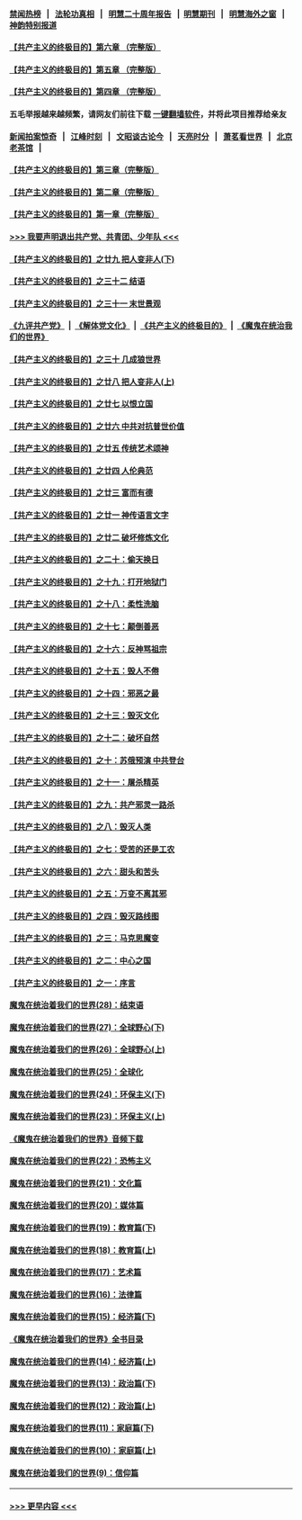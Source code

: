 #### [禁闻热榜](热点新闻.md?=0)  &nbsp;&nbsp;|&nbsp;&nbsp; [法轮功真相](https://github.com/gfw-breaker/truth/blob/master/README.md?=0) &nbsp;&nbsp;|&nbsp;&nbsp; [明慧二十周年报告](https://github.com/gfw-breaker/mh-reports/blob/master/README.md?=0) &nbsp;&nbsp;|&nbsp;&nbsp;[明慧期刊](https://github.com/gfw-breaker/mh-qikan) &nbsp;&nbsp;|&nbsp;&nbsp; [明慧海外之窗](https://github.com/gfw-breaker/mh-news/blob/master/README.md?=0) &nbsp;&nbsp;|&nbsp;&nbsp; [神韵特别报道](https://github.com/gfw-breaker/mh-news/blob/master/shenyun.md?=0)
#### [【共产主义的终极目的】第六章 （完整版）](../pages/nsc422/n11428913.md?t=03022131) 
#### [【共产主义的终极目的】第五章 （完整版）](../pages/nsc422/n11428912.md?t=03022131) 
#### [【共产主义的终极目的】第四章 （完整版）](../pages/nsc422/n11428907.md?t=03022131) 
#### 五毛举报越来越频繁，请网友们前往下载 [一键翻墙软件](https://github.com/gfw-breaker/ssr-accounts)，并将此项目推荐给亲友
#### [新闻拍案惊奇](https://github.com/gfw-breaker/banned-news/blob/master/pages/link4.md) &nbsp;&nbsp;|&nbsp;&nbsp; [江峰时刻](https://github.com/gfw-breaker/banned-news/blob/master/pages/link4.md) &nbsp;&nbsp;|&nbsp;&nbsp; [文昭谈古论今](https://github.com/gfw-breaker/banned-news/blob/master/pages/link4.md) &nbsp;&nbsp;|&nbsp;&nbsp; [天亮时分](https://github.com/gfw-breaker/banned-news/blob/master/pages/link4.md) &nbsp;&nbsp;|&nbsp;&nbsp; [萧茗看世界](https://github.com/gfw-breaker/banned-news/blob/master/pages/link4.md) &nbsp;&nbsp;|&nbsp;&nbsp; [北京老茶馆](https://github.com/gfw-breaker/banned-news/blob/master/pages/link4.md) &nbsp;&nbsp;|&nbsp;&nbsp; 
#### [【共产主义的终极目的】第三章（完整版）](../pages/nsc422/n11428848.md?t=03022131) 
#### [【共产主义的终极目的】第二章（完整版）](../pages/nsc422/n11428831.md?t=03022131) 
#### [【共产主义的终极目的】第一章（完整版）](../pages/nsc422/n11417651.md?t=03022131) 
#### [>>> 我要声明退出共产党、共青团、少年队 <<<](https://github.com/begood0513/goodnews/blob/master/quit/letter.md) 
#### [【共产主义的终极目的】之廿九 把人变非人(下)](../pages/nsc422/n11344140.md?t=03022131) 
#### [【共产主义的终极目的】之三十二 结语](../pages/nsc422/n11360535.md?t=03022131) 
#### [【共产主义的终极目的】之三十一 末世景观](../pages/nsc422/n11351129.md?t=03022131) 
#### [《九评共产党》](https://github.com/begood0513/9ping.md/blob/master/README.md) &nbsp;|&nbsp; [《解体党文化》](../../../../jtdwh.md/blob/master/README.md)  &nbsp;|&nbsp; [《共产主义的终极目的》](../../../../gczydzjmd.md/blob/master/README.md) &nbsp;|&nbsp; [《魔鬼在统治我们的世界》](../../../../mgztzwmdsj.md/blob/master/README.md) 
#### [【共产主义的终极目的】之三十 几成狼世界](../pages/nsc422/n11348280.md?t=03022131) 
#### [【共产主义的终极目的】之廿八 把人变非人(上)](../pages/nsc422/n11340492.md?t=03022131) 
#### [【共产主义的终极目的】之廿七 以恨立国](../pages/nsc422/n11336944.md?t=03022131) 
#### [【共产主义的终极目的】之廿六 中共对抗普世价值](../pages/nsc422/n11324785.md?t=03022131) 
#### [【共产主义的终极目的】之廿五 传统艺术颂神](../pages/nsc422/n11296396.md?t=03022131) 
#### [【共产主义的终极目的】之廿四 人伦典范](../pages/nsc422/n11296397.md?t=03022131) 
#### [【共产主义的终极目的】之廿三 富而有德](../pages/nsc422/n11283598.md?t=03022131) 
#### [【共产主义的终极目的】之廿一 神传语言文字](../pages/nsc422/n11263265.md?t=03022131) 
#### [【共产主义的终极目的】之廿二 破坏修炼文化](../pages/nsc422/n11245728.md?t=03022131) 
#### [【共产主义的终极目的】之二十：偷天换日](../pages/nsc422/n11238846.md?t=03022131) 
#### [【共产主义的终极目的】之十九：打开地狱门](../pages/nsc422/n11206376.md?t=03022131) 
#### [【共产主义的终极目的】之十八：柔性洗脑](../pages/nsc422/n11199994.md?t=03022131) 
#### [【共产主义的终极目的】之十七：颠倒善恶](../pages/nsc422/n11179782.md?t=03022131) 
#### [【共产主义的终极目的】之十六：反神骂祖宗](../pages/nsc422/n11166798.md?t=03022131) 
#### [【共产主义的终极目的】之十五：毁人不倦](../pages/nsc422/n11166792.md?t=03022131) 
#### [【共产主义的终极目的】之十四：邪恶之最](../pages/nsc422/n11150249.md?t=03022131) 
#### [【共产主义的终极目的】之十三：毁灭文化](../pages/nsc422/n11135227.md?t=03022131) 
#### [【共产主义的终极目的】之十二：破坏自然](../pages/nsc422/n11135214.md?t=03022131) 
#### [【共产主义的终极目的】之十：苏俄预演 中共登台](../pages/nsc422/n11118424.md?t=03022131) 
#### [【共产主义的终极目的】之十一：屠杀精英](../pages/nsc422/n11118442.md?t=03022131) 
#### [【共产主义的终极目的】之九：共产邪灵一路杀](../pages/nsc422/n11114139.md?t=03022131) 
#### [【共产主义的终极目的】之八：毁灭人类](../pages/nsc422/n11108503.md?t=03022131) 
#### [【共产主义的终极目的】之七：受苦的还是工农](../pages/nsc422/n11101809.md?t=03022131) 
#### [【共产主义的终极目的】之六：甜头和苦头](../pages/nsc422/n11096971.md?t=03022131) 
#### [【共产主义的终极目的】之五：万变不离其邪](../pages/nsc422/n11091285.md?t=03022131) 
#### [【共产主义的终极目的】之四：毁灭路线图](../pages/nsc422/n11086284.md?t=03022131) 
#### [【共产主义的终极目的】之三：马克思魔变](../pages/nsc422/n11061941.md?t=03022131) 
#### [【共产主义的终极目的】之二：中心之国](../pages/nsc422/n11047728.md?t=03022131) 
#### [【共产主义的终极目的】之一：序言](../pages/nsc422/n11086077.md?t=03022131) 
#### [魔鬼在统治着我们的世界(28)：结束语](../pages/nsc422/n10936246.md?t=03022131) 
#### [魔鬼在统治着我们的世界(27)：全球野心(下)](../pages/nsc422/n10928319.md?t=03022131) 
#### [魔鬼在统治着我们的世界(26)：全球野心(上)](../pages/nsc422/n10900318.md?t=03022131) 
#### [魔鬼在统治着我们的世界(25)：全球化](../pages/nsc422/n10788205.md?t=03022131) 
#### [魔鬼在统治着我们的世界(24)：环保主义(下)](../pages/nsc422/n10695307.md?t=03022131) 
#### [魔鬼在统治着我们的世界(23)：环保主义(上)](../pages/nsc422/n10688613.md?t=03022131) 
#### [《魔鬼在统治着我们的世界》音频下载](../pages/nsc422/n10635553.md?t=03022131) 
#### [魔鬼在统治着我们的世界(22)：恐怖主义](../pages/nsc422/n10614727.md?t=03022131) 
#### [魔鬼在统治着我们的世界(21)：文化篇](../pages/nsc422/n10597706.md?t=03022131) 
#### [魔鬼在统治着我们的世界(20)：媒体篇](../pages/nsc422/n10586579.md?t=03022131) 
#### [魔鬼在统治着我们的世界(19)：教育篇(下)](../pages/nsc422/n10564808.md?t=03022131) 
#### [魔鬼在统治着我们的世界(18)：教育篇(上)](../pages/nsc422/n10526970.md?t=03022131) 
#### [魔鬼在统治着我们的世界(17)：艺术篇](../pages/nsc422/n10499093.md?t=03022131) 
#### [魔鬼在统治着我们的世界(16)：法律篇](../pages/nsc422/n10485969.md?t=03022131) 
#### [魔鬼在统治着我们的世界(15)：经济篇(下)](../pages/nsc422/n10469975.md?t=03022131) 
#### [《魔鬼在统治着我们的世界》全书目录](../pages/nsc422/n10464261.md?t=03022131) 
#### [魔鬼在统治着我们的世界(14)：经济篇(上)](../pages/nsc422/n10457370.md?t=03022131) 
#### [魔鬼在统治着我们的世界(13)：政治篇(下)](../pages/nsc422/n10448270.md?t=03022131) 
#### [魔鬼在统治着我们的世界(12)：政治篇(上)](../pages/nsc422/n10444576.md?t=03022131) 
#### [魔鬼在统治着我们的世界(11)：家庭篇(下)](../pages/nsc422/n10440961.md?t=03022131) 
#### [魔鬼在统治着我们的世界(10)：家庭篇(上)](../pages/nsc422/n10435448.md?t=03022131) 
#### [魔鬼在统治着我们的世界(9)：信仰篇](../pages/nsc422/n10432159.md?t=03022131) 

----
#### [ >>> 更早内容 <<< ](../indexes/nsc422-earlier.md)
